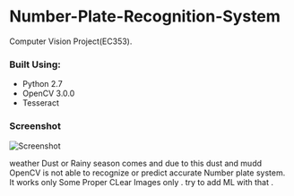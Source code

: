# Number-Plate-Recognition-System
Computer Vision Project(EC353).

### Built Using:
* Python 2.7
* OpenCV 3.0.0
* Tesseract 
### Screenshot
![Screenshot](/testData/SS1.png)


weather Dust or Rainy season comes and due to this dust and mudd OpenCV is not able to recognize or predict accurate Number plate system.
It works only Some Proper CLear Images only . try to add ML with that .

